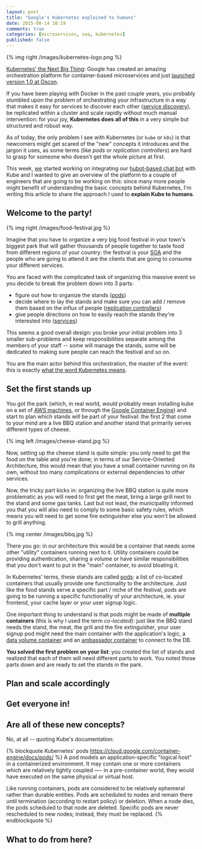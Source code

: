 ```yaml
---
layout: post
title: "Google's Kubernetes explained to humans"
date: 2015-08-14 10:19
comments: true
categories: [microservices, soa, kubernetes]
published: false
---
```


{% img right /images/kubernetes-logo.png %}

[Kubernetes' the Next Big Thing](http://kubernetes.io/):
Google has created an amazing orchestration platform
for container-based microservices and just
[launched version 1.0 at Oscon](http://www.oscon.com/open-source-2015/public/schedule/detail/45281).

If you have been playing with Docker in the past
couple years, you probably stumbled upon the problem
of orchestrating your infrastructure in a way that
makes it easy for services to discover each
other ([service discovery](http://jasonwilder.com/blog/2014/02/04/service-discovery-in-the-cloud/)),
be replicated within a cluster and scale rapidly
without much manual intervention: for your joy,
**Kubernetes does all of this** in a very simple
but structured and robust way.

As of today, the only problem I see with Kubernetes
(or `kube` or `k8s`) is that newcomers might get
scared of the "new" concepts it introduces and the jargon
it uses, as some terms (like *pods* or *replication controllers*)
are hard to grasp for someone who doesn't get the whole
picture at first.

This week, [we](https://www.namshi.com) started working
on integrating our [hubot-based chat bot](https://hubot.github.com/)
with Kube and I wanted to give an overview of the platform
to a couple of engineers that are going to be working on
this: since many more people might benefit of understanding
the basic concepts behind Kubernetes, I'm writing this
article to share the approach I used to **explain Kube to humans**.

<!--  more -->

## Welcome to the party!

{% img right /images/food-festival.jpg %}

Imagine that you have to organize a very big food festival
in your town's biggest park that will gather thousands of
people together to taste food from different regions of your
country: the festival is your [SOA](https://en.wikipedia.org/wiki/Service-oriented_architecture)
and the people who are going to attend it are the clients
that are going to consume your different services.

You are faced with the complicated task of organizing this
massive event so you decide to break the problem down into
3 parts:

* figure out how to organize the stands ([pods](https://cloud.google.com/container-engine/docs/pods/))
* decide where to lay the stands and make sure you can add / remove them based on the influx of people ([replication controllers](https://cloud.google.com/container-engine/docs/replicationcontrollers/))
* give people directions on how to easily reach the stands they're interested into ([services](https://cloud.google.com/container-engine/docs/services/))

This seems a good overall design: you broke your initial problem into
3 smaller sub-problems and keep responsibilities separate among the
members of your staff -- some will manage the stands, some will be dedicated
to making sure people can reach the festival and so on.

You are the main actor behind this orchestration, the master of the event:
this is exactly [what the word Kubernetes means](http://classic.studylight.org/lex/grk/view.cgi?number=2942).

## Set the first stands up

You got the park (which, in real world, would probably mean installing
kube on a set of [AWS machines](https://aws.amazon.com/), or through
the [Google Container Engine](https://cloud.google.com/container-engine/))
and start to plan which stands will be part of your festival: the first
2 that come to your mind are a live BBQ station and another stand that
primarily serves different types of cheese.

{% img left /images/cheese-stand.jpg %}

Now, setting up the cheese stand is quite simple: you only need to get
the food on the table and you're done; in terms of our Service-Oriented
Architecture, this would mean that you have a small container running
on its own, without too many complications or external dependencies
to other services.

Now, the tricky part kicks in: organizing the live BBQ station is quite
more problematic as you will need to first get the meat, bring a large
grill next to the stand and some gas tanks. Last but not least, the municipality
informed you that you will also need to comply to some basic safety rules,
which means you will need to get some fire extinguisher else you won't
be allowed to grill anything.

{% img center /images/bbq.jpg %}

There you go: in our architecture this would be a container that needs
some other "utility" containers running next to it. Utility containers
could be providing authentication, sharing a volume or have similar responsibilities
that you don't want to put in the "main" container, to avoid bloating it.

In Kubernetes' terms, these stands are called [pods](https://cloud.google.com/container-engine/docs/pods/):
a list of co-located containers that usually provide one functionality to
the architecture. Just like the food stands serve a specific part / niche
of the festival, pods are going to be running a specific functionality of
your architecture, ie. your frontend, your cache layer or your
user signup logic.

One important thing to understand is that pods might be made of **multiple containers**
(this is why I used the term *co-located*): just like the BBQ stand needs
the stand, the meat, the grill and the fire extinguisher, your user signup
pod might need the main container with the application's logic, a
[data volume container](https://docs.docker.com/userguide/dockervolumes/#creating-and-mounting-a-data-volume-container)
and an [ambassador container](https://docs.docker.com/articles/ambassador_pattern_linking/) to connect to the DB.

**You solved the first problem on your list**: you created  the list of stands
and realized that each of them will need different parts to work. You noted
those parts down and are ready to set the stands in the park.

## Plan and scale accordingly

## Get everyone in!

## Are all of these new concepts?

No, at all -- quoting Kube's documentation:

{% blockquote Kubernetes' pods https://cloud.google.com/container-engine/docs/pods/ %}
A pod models an application-specific "logical host" in a containerized environment. It may contain one or more containers which are relatively tightly coupled —- in a pre-container world, they would have executed on the same physical or virtual host.

Like running containers, pods are considered to be relatively ephemeral rather than durable entities. Pods are scheduled to nodes and remain there until termination (according to restart policy) or deletion. When a node dies, the pods scheduled to that node are deleted. Specific pods are never rescheduled to new nodes; instead, they must be replaced.
{% endblockquote %}

## What to do from here?
